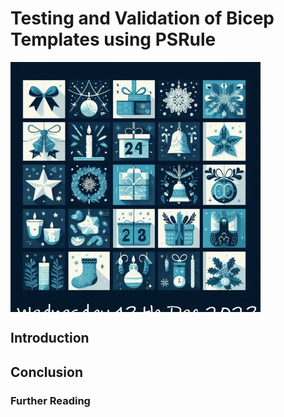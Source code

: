 # Testing and Validation of Bicep Templates using PSRule

<!-- markdownlint-disable MD033 -->
<div style="width: 400px; height: 400px; overflow: hidden;">
  <img src="./.images/13th.png" alt="Bicep Advent Calendar" style="clip: rect(0px,60px,200px,0px);">
</div>
<!-- markdownlint-enable -->

## Introduction

## Conclusion

### Further Reading
